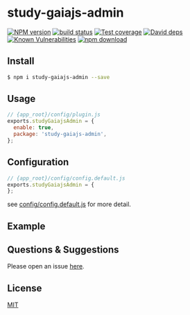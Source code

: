 # study-gaiajs-admin

[![NPM version][npm-image]][npm-url]
[![build status][travis-image]][travis-url]
[![Test coverage][codecov-image]][codecov-url]
[![David deps][david-image]][david-url]
[![Known Vulnerabilities][snyk-image]][snyk-url]
[![npm download][download-image]][download-url]

[npm-image]: https://img.shields.io/npm/v/egg-study-gaiajs-admin.svg?style=flat-square
[npm-url]: https://npmjs.org/package/study-gaiajs-admin
[travis-image]: https://img.shields.io/travis/eggjs/study-gaiajs-admin.svg?style=flat-square
[travis-url]: https://travis-ci.org/eggjs/study-gaiajs-admin
[codecov-image]: https://img.shields.io/codecov/c/github/eggjs/study-gaiajs-admin.svg?style=flat-square
[codecov-url]: https://codecov.io/github/eggjs/study-gaiajs-admin?branch=master
[david-image]: https://img.shields.io/david/eggjs/study-gaiajs-admin.svg?style=flat-square
[david-url]: https://david-dm.org/eggjs/study-gaiajs-admin
[snyk-image]: https://snyk.io/test/npm/study-gaiajs-admin/badge.svg?style=flat-square
[snyk-url]: https://snyk.io/test/npm/study-gaiajs-admin
[download-image]: https://img.shields.io/npm/dm/study-gaiajs-admin.svg?style=flat-square
[download-url]: https://npmjs.org/package/study-gaiajs-admin

<!--
Description here.
-->

## Install

```bash
$ npm i study-gaiajs-admin --save
```

## Usage

```js
// {app_root}/config/plugin.js
exports.studyGaiajsAdmin = {
  enable: true,
  package: 'study-gaiajs-admin',
};
```

## Configuration

```js
// {app_root}/config/config.default.js
exports.studyGaiajsAdmin = {
};
```

see [config/config.default.js](config/config.default.js) for more detail.

## Example

<!-- example here -->

## Questions & Suggestions

Please open an issue [here](https://github.com/eggjs/egg/issues).

## License

[MIT](LICENSE)
